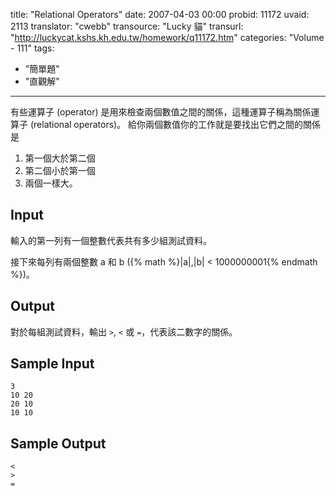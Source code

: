 title: "Relational Operators"
date: 2007-04-03 00:00
probid: 11172
uvaid: 2113
translator: "cwebb"
transource: "Lucky 貓"
transurl: "http://luckycat.kshs.kh.edu.tw/homework/q11172.htm"
categories: "Volume - 111"
tags:
- "簡單題"
- "直觀解"
---

有些運算子 (operator) 是用來檢查兩個數值之間的關係，這種運算子稱為關係運算子 (relational operators)。 給你兩個數值你的工作就是要找出它們之間的關係是

1. 第一個大於第二個
2. 第二個小於第一個
3. 兩個一樣大。

## Input ##

輸入的第一列有一個整數代表共有多少組測試資料。

接下來每列有兩個整數 a 和 b ({% math %}|a|,|b| < 1000000001{% endmath %})。

## Output ##

對於每組測試資料，輸出 `>`, `<` 或 `=`，代表該二數字的關係。

## Sample Input ##

	3
	10 20
	20 10
	10 10

## Sample Output ##

	<
	>
	=
